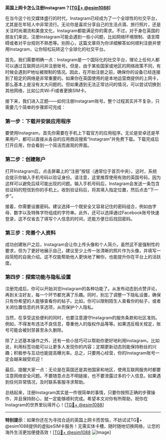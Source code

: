 **英国上网卡怎么注册Instagram？[[TG💪+ @esim1088](https://t.me/s/esim1088)]**

在当今这个社交媒体盛行的时代，Instagram已经成为了一个全球性的社交平台，尤其是在年轻人中非常流行。无论你是喜欢分享自己的生活点滴、旅行照片，还是关注时尚潮流和美食文化，Instagram都能满足你的需求。不过，对于身在英国的朋友们来说，注册Instagram可能会遇到一些小问题，比如网络环境限制、语言障碍或者对平台规则不熟悉等。别担心，这篇文章将为你详细解答如何顺利注册并使用Instagram，让你轻松玩转这个全球化的社交平台。

首先，我们需要明确一点：Instagram是一个国际化的社交平台，理论上任何人都可以通过互联网访问并注册账号。但是，由于某些国家或地区的网络政策不同，有时候会遇到IP地址被限制的情况。因此，在开始注册之前，确保你的设备已经连接到了稳定的网络是非常重要的。如果你在英国使用的是本地运营商提供的上网卡，那么基本上是没有太大问题的。但如果遇到无法正常访问的情况，可以尝试切换到其他网络，比如公共Wi-Fi或者更换SIM卡。

接下来，我们进入正题——如何注册Instagram账号。整个过程其实并不复杂，只需要几个简单的步骤即可完成：

### 第一步：下载并安装应用程序

要使用Instagram，首先你需要在手机上下载官方的应用程序。无论是安卓还是苹果用户，都可以直接从各自的应用商店搜索“Instagram”并免费下载。下载完成后打开应用，你会看到一个简洁而直观的界面。

### 第二步：创建账户

打开Instagram后，点击屏幕上的“注册”按钮（通常位于首页中央）。这时，系统会提示你输入手机号码以验证身份。请注意，这里推荐使用有效的英国号码，因为这样可以避免后续可能出现的问题。输入手机号码后，Instagram会发送一条包含验证码的短信到你的手机上。收到验证码后，将其填入指定位置，然后点击“下一步”。

接着，你需要设置密码。建议选择一个既安全又容易记住的密码组合，例如由字母、数字以及特殊字符组成的字符串。此外，还可以选择通过Facebook账号快速登录，这不仅省去了填写个人信息的时间，还能方便日后找回密码。

### 第三步：完善个人资料

成功创建账户之后，Instagram会让你上传头像和个人简介。虽然这不是强制性的要求，但为了更好地展示自己，建议至少上传一张清晰的照片作为头像，并填写一段简短的自我介绍。这不仅能帮助他人更快地了解你，也能提升你在平台上的活跃度。

### 第四步：探索功能与隐私设置

注册完成后，你可以开始浏览Instagram的各种功能了。从发布动态到点赞评论，再到关注好友，每一个环节都充满了乐趣。同时，别忘了调整一下隐私设置，确保只有你希望的人能够查看你的帖子。比如，你可以限制陌生人查看你的帖子，或者关闭位置信息的共享选项，从而保护个人隐私。

当然，在享受这些便利的同时，也要注意遵守Instagram的服务条款和社区准则。例如，不得发布违法不良信息，尊重他人的版权作品等等。如果违反相关规定，账号可能会被封禁甚至永久删除。

除了上述基本操作之外，还有一些小技巧可以帮助你更好地利用Instagram。比如说，利用标签功能可以让更多人发现你的内容；定期更新动态则能保持粉丝的兴趣；积极参与互动也能提高曝光率。总之，只要用心经营，你的Instagram账号一定会越来越受欢迎！

最后，提醒大家一点：无论是在英国还是其他国家和地区，使用互联网服务时都要注意网络安全问题。不要随意点击不明链接，也不要泄露过多的个人信息。如果遇到任何异常情况，及时联系客服寻求帮助。

总结起来，注册Instagram其实是一件很简单的事情，只要你按照正确的步骤操作，并且保持耐心，就一定能够顺利完成。希望本文对你有所帮助，祝你在Instagram的世界里玩得开心！[[TG💪+ @esim1088](https://t.me/s/esim1088)]

---

**特别提示**：如果你还在为寻找合适的英国上网卡而苦恼，不妨试试TG💪+ @esim1088提供的虚拟eSIM卡服务！无需实体卡槽，随时随地切换网络，让您的海外生活更加便捷高效！[[TG💪+ @esim1088](https://t.me/s/esim1088) ![Image](https://i.postimg.cc/4NQfJmqS/Snipaste-2025-05-13-00-14-12.png)]